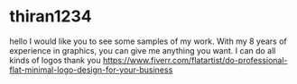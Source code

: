 # thiran1234
hello I would like you to see some samples of my work. With my 8 years of experience in graphics, you can give me anything you want. I can do all kinds of logos thank you https://www.fiverr.com/flatartist/do-professional-flat-minimal-logo-design-for-your-business
